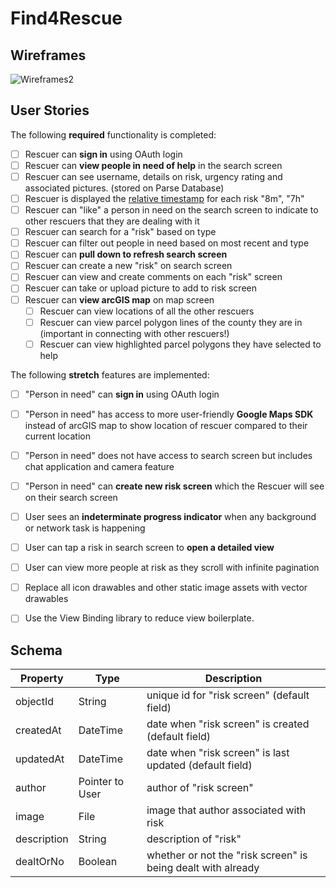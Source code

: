 # Find4Rescue

## Wireframes

![Wireframes2](https://user-images.githubusercontent.com/47072485/125831227-3d936594-abdf-4649-b568-93a861e90172.jpg)


## User Stories

The following **required** functionality is completed:

* [ ]	Rescuer can **sign in** using OAuth login
* [ ]	Rescuer can **view people in need of help** in the search screen
  * [ ] Rescuer can see username, details on risk, urgency rating and associated pictures. (stored on Parse Database) 
  * [ ] Rescuer is displayed the [relative timestamp](https://gist.github.com/nesquena/f786232f5ef72f6e10a7) for each risk "8m", "7h"
  * [ ] Rescuer can "like" a person in need on the search screen to indicate to other rescuers that they are dealing with it
  * [ ] Rescuer can search for a "risk" based on type
  * [ ] Rescuer can filter out people in need based on most recent and type
  * [ ] Rescuer can **pull down to refresh search screen**
  * [ ] Rescuer can create a new "risk" on search screen 
  * [ ] Rescuer can view and create comments on each "risk" screen 
  * [ ] Rescuer can take or upload picture to add to risk screen 
* [ ] Rescuer can **view arcGIS map** on map screen
  * [ ] Rescuer can view locations of all the other rescuers 
  * [ ] Rescuer can view parcel polygon lines of the county they are in (important in connecting with other rescuers!) 
  * [ ] Rescuer can view highlighted parcel polygons they have selected to help 

The following **stretch** features are implemented:

* [ ]  "Person in need" can **sign in** using OAuth login
  * [ ] "Person in need" has access to more user-friendly **Google Maps SDK** instead of arcGIS map to show location of rescuer compared to their current location
  * [ ] "Person in need" does not have access to search screen but includes chat application and camera feature 
  * [ ] "Person in need" can **create new risk screen** which the Rescuer will see on their search screen
* [ ] User sees an **indeterminate progress indicator** when any background or network task is happening
* [ ] User can tap a risk in search screen to **open a detailed view**
* [ ] User can view more people at risk as they scroll with infinite pagination
* [ ] Replace all icon drawables and other static image assets with vector drawables
* [ ] Use the View Binding library to reduce view boilerplate.


## Schema

|    Property    | Type |  Description  |  
| -------------- | ---- | ------------- |
| objectId  | String  | unique id for "risk screen" (default field) |
| createdAt  | DateTime  | date when "risk screen" is created (default field) |
| updatedAt  | DateTime  | date when "risk screen" is last updated (default field) |
| author  | Pointer to User  | author of "risk screen" |
| image  | File  | image that author associated with risk |
| description  | String  | description of "risk" |
| dealtOrNo | Boolean | whether or not the "risk screen" is being dealt with already |


